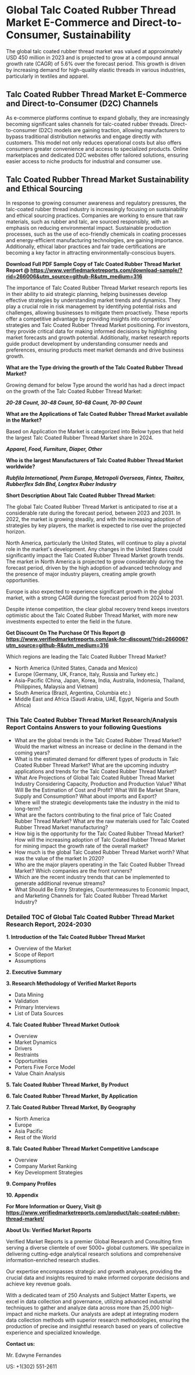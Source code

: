 <h1>Global Talc Coated Rubber Thread Market E-Commerce and Direct-to-Consumer, Sustainability</h1><p class=""><p>The global talc coated rubber thread market was valued at approximately USD 450 million in 2023 and is projected to grow at a compound annual growth rate (CAGR) of 5.6% over the forecast period. This growth is driven by increasing demand for high-quality elastic threads in various industries, particularly in textiles and apparel.</p><h2>Talc Coated Rubber Thread Market E-Commerce and Direct-to-Consumer (D2C) Channels</h2><p>As e-commerce platforms continue to expand globally, they are increasingly becoming significant sales channels for talc-coated rubber threads. Direct-to-consumer (D2C) models are gaining traction, allowing manufacturers to bypass traditional distribution networks and engage directly with customers. This model not only reduces operational costs but also offers consumers greater convenience and access to specialized products. Online marketplaces and dedicated D2C websites offer tailored solutions, ensuring easier access to niche products for industrial and consumer use.</p><h2>Talc Coated Rubber Thread Market Sustainability and Ethical Sourcing</h2><p>In response to growing consumer awareness and regulatory pressures, the talc-coated rubber thread industry is increasingly focusing on sustainability and ethical sourcing practices. Companies are working to ensure that raw materials, such as rubber and talc, are sourced responsibly, with an emphasis on reducing environmental impact. Sustainable production processes, such as the use of eco-friendly chemicals in coating processes and energy-efficient manufacturing technologies, are gaining importance. Additionally, ethical labor practices and fair trade certifications are becoming a key factor in attracting environmentally-conscious buyers.</p></p><p class=""><strong>Download Full PDF Sample Copy of Talc Coated Rubber Thread Market Report @ <a href="https://www.verifiedmarketreports.com/download-sample/?rid=266006&utm_source=github-R&utm_medium=316" target="_blank">https://www.verifiedmarketreports.com/download-sample/?rid=266006&utm_source=github-R&utm_medium=316</a></strong></p><p>The importance of&nbsp;Talc Coated Rubber Thread Market research reports lies in their ability to aid strategic planning, helping businesses develop effective strategies by understanding market trends and dynamics. They play a crucial role in risk management by identifying potential risks and challenges, allowing businesses to mitigate them proactively. These reports offer a competitive advantage by providing insights into competitors' strategies and Talc Coated Rubber Thread Market positioning. For investors, they provide critical data for making informed decisions by highlighting market forecasts and growth potential. Additionally, market research reports guide product development by understanding consumer needs and preferences, ensuring products meet market demands and drive business growth.</p><p><strong>What are the&nbsp;Type driving the growth of the Talc Coated Rubber Thread Market?</strong></p><p id="" class="">Growing demand for below Type around the world has had a direct impact on the growth of the Talc Coated Rubber Thread Market:</p><p class=""><em><strong>20-28 Count, 30-48 Count, 50-68 Count, 70-90 Count</strong></em></p><p class=""><strong>What are the&nbsp;Applications&nbsp;of Talc Coated Rubber Thread Market available in the Market?</strong></p><p id="" class="">Based on Application the Market is categorized into Below types that held the largest Talc Coated Rubber Thread Market share In 2024.</p><p class=""><em><strong>Apparel, Food, Furniture, Diaper, Other</strong></em></p><p class=""><strong>Who is the largest Manufacturers of Talc Coated Rubber Thread Market worldwide?</strong></p><p><em><strong>Rubfila International, Prem Europa, Metropoli Overseas, Fintex, Thaitex, Rubberflex Sdn Bhd, Longtex Ruber Industry</strong></em></p><p id="" class=""><strong>Short Description About Talc Coated Rubber Thread Market:</strong></p><p>The global Talc Coated Rubber Thread Market is anticipated to rise at a considerable rate during the forecast period, between 2023 and 2031. In 2022, the market is growing steadily, and with the increasing adoption of strategies by key players, the market is expected to rise over the projected horizon.</p><p>North America, particularly the United States, will continue to play a pivotal role in the market's development. Any changes in the United States could significantly impact the Talc Coated Rubber Thread Market growth trends. The market in North America is projected to grow considerably during the forecast period, driven by the high adoption of advanced technology and the presence of major industry players, creating ample growth opportunities.</p><p>Europe is also expected to experience significant growth in the global market, with a strong CAGR during the forecast period from 2024 to 2031.</p><p>Despite intense competition, the clear global recovery trend keeps investors optimistic about the Talc Coated Rubber Thread Market, with more new investments expected to enter the field in the future.</p><p id="" class=""><strong>Get Discount On The Purchase Of This Report @ <a href="https://www.verifiedmarketreports.com/ask-for-discount/?rid=266006?utm_source=github-R&utm_medium=316" target="_blank">https://www.verifiedmarketreports.com/ask-for-discount/?rid=266006?utm_source=github-R&utm_medium=316</a></strong></p><p class="">Which regions are leading the Talc Coated Rubber Thread Market?</p><ul><li>North America (United States, Canada and Mexico)</li><li>Europe (Germany, UK, France, Italy, Russia and Turkey etc.)</li><li>Asia-Pacific (China, Japan, Korea, India, Australia, Indonesia, Thailand, Philippines, Malaysia and Vietnam)</li><li>South America (Brazil, Argentina, Columbia etc.)</li><li>Middle East and Africa (Saudi Arabia, UAE, Egypt, Nigeria and South Africa)</li></ul><h3 id="" class="">This Talc Coated Rubber Thread Market Research/Analysis Report Contains Answers to your following Questions</h3><ul><li>What are the global trends in the Talc Coated Rubber Thread Market? Would the market witness an increase or decline in the demand in the coming years?</li><li>What is the estimated demand for different types of products in Talc Coated Rubber Thread Market? What are the upcoming industry applications and trends for the Talc Coated Rubber Thread Market?</li><li>What Are Projections of Global Talc Coated Rubber Thread Market Industry Considering Capacity, Production and Production Value? What Will Be the Estimation of Cost and Profit? What Will Be Market Share, Supply and Consumption? What about imports and Export?</li><li>Where will the strategic developments take the industry in the mid to long-term?</li><li>What are the factors contributing to the final price of Talc Coated Rubber Thread Market? What are the raw materials used for Talc Coated Rubber Thread Market manufacturing?</li><li>How big is the opportunity for the Talc Coated Rubber Thread Market? How will the increasing adoption of Talc Coated Rubber Thread Market for mining impact the growth rate of the overall market?</li><li>How much is the global Talc Coated Rubber Thread Market worth? What was the value of the market In 2020?</li><li>Who are the major players operating in the Talc Coated Rubber Thread Market? Which companies are the front runners?</li><li>Which are the recent industry trends that can be implemented to generate additional revenue streams?</li><li>What Should Be Entry Strategies, Countermeasures to Economic Impact, and Marketing Channels for Talc Coated Rubber Thread Market Industry?</li></ul><h3 id="" class="">Detailed TOC of Global Talc Coated Rubber Thread Market Research Report, 2024-2030</h3><p id="" class=""><strong>1. Introduction of the Talc Coated Rubber Thread Market</strong></p><ul><li>Overview of the Market</li><li>Scope of Report</li><li>Assumptions</li></ul><p id="" class=""><strong>2. Executive Summary</strong></p><p id="" class=""><strong>3. Research Methodology of Verified Market Reports</strong></p><ul><li>Data Mining</li><li>Validation</li><li>Primary Interviews</li><li>List of Data Sources</li></ul><p id="" class=""><strong>4. Talc Coated Rubber Thread Market Outlook</strong></p><ul><li>Overview</li><li>Market Dynamics</li><li>Drivers</li><li>Restraints</li><li>Opportunities</li><li>Porters Five Force Model</li><li>Value Chain Analysis</li></ul><p id="" class=""><strong>5. Talc Coated Rubber Thread Market, By Product</strong></p><p id="" class=""><strong>6. Talc Coated Rubber Thread Market, By Application</strong></p><p id="" class=""><strong>7. Talc Coated Rubber Thread Market, By Geography</strong></p><ul><li>North America</li><li>Europe</li><li>Asia Pacific</li><li>Rest of the World</li></ul><p id="" class=""><strong>8. Talc Coated Rubber Thread Market Competitive Landscape</strong></p><ul><li>Overview</li><li>Company Market Ranking</li><li>Key Development Strategies</li></ul><p id="" class=""><strong>9. Company Profiles</strong></p><p id="" class=""><strong>10. Appendix</strong></p><p id="" class=""><strong>For More Information or Query, Visit @ <a href="https://www.verifiedmarketreports.com/product/talc-coated-rubber-thread-market/" target="_blank">https://www.verifiedmarketreports.com/product/talc-coated-rubber-thread-market/</a></strong></p><p id="" class=""><strong>About Us: Verified Market Reports</strong></p><p id="" class="">Verified Market Reports is a premier Global Research and Consulting firm serving a diverse clientele of over 5000+ global customers. We specialize in delivering cutting-edge analytical research solutions and comprehensive information-enriched research studies.</p><p id="" class="">Our expertise encompasses strategic and growth analyses, providing the crucial data and insights required to make informed corporate decisions and achieve key revenue goals.</p><p id="" class="">With a dedicated team of 250 Analysts and Subject Matter Experts, we excel in data collection and governance, utilizing advanced industrial techniques to gather and analyze data across more than 25,000 high-impact and niche markets. Our analysts are adept at integrating modern data collection methods with superior research methodologies, ensuring the production of precise and insightful research based on years of collective experience and specialized knowledge.</p><p id="" class=""><strong>Contact us:</strong></p><p id="" class="">Mr. Edwyne Fernandes</p><p id="" class="">US: +1(302) 551-2611</p>